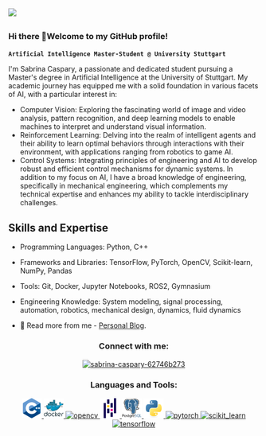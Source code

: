 


<h1 align="left">
    <img src="https://readme-typing-svg.herokuapp.com/?font=Righteous&size=50&center=off&vCenter=true&width=500&height=70&duration=4000&lines=Hi+There!+👋;+I'm+Sabrina+Caspary!;" />
</h1>

### Hi there 👋Welcome to my GitHub profile! 
**```Artificial Intelligence Master-Student @ University Stuttgart```** 

I'm Sabrina Caspary, a passionate and dedicated student pursuing a Master's degree in Artificial Intelligence at the University of Stuttgart. My academic journey has equipped me with a solid foundation in various facets of AI, with a particular interest in:

- Computer Vision: Exploring the fascinating world of image and video analysis, pattern recognition, and deep learning models to enable machines to interpret and understand visual information.
- Reinforcement Learning: Delving into the realm of intelligent agents and their ability to learn optimal behaviors through interactions with their environment, with applications ranging from robotics to game AI.
- Control Systems: Integrating principles of engineering and AI to develop robust and efficient control mechanisms for dynamic systems.
In addition to my focus on AI, I have a broad knowledge of engineering, specifically in mechanical engineering, which complements my technical expertise and enhances my ability to tackle interdisciplinary challenges.

## Skills and Expertise
- Programming Languages: Python, C++
- Frameworks and Libraries: TensorFlow, PyTorch, OpenCV, Scikit-learn, NumPy, Pandas
- Tools: Git, Docker, Jupyter Notebooks, ROS2, Gymnasium
- Engineering Knowledge: System modeling, signal processing, automation, robotics, mechanical design, dynamics, fluid dynamics

- 🔭  Read more from me  - [Personal Blog](https://sabcas.github.io/).

<h3 align="center">Connect with me:</h3>
<p align="center">
<a href="https://linkedin.com/in/sabrina-caspary-62746b273" target="blank"><img align="center" src="https://raw.githubusercontent.com/rahuldkjain/github-profile-readme-generator/master/src/images/icons/Social/linked-in-alt.svg" alt="sabrina-caspary-62746b273" height="30" width="40" /></a>
</p>

<h3 align="center">Languages and Tools:</h3>
<p align="center"> <a href="https://www.w3schools.com/cpp/" target="_blank" rel="noreferrer"> <img src="https://raw.githubusercontent.com/devicons/devicon/master/icons/cplusplus/cplusplus-original.svg" alt="cplusplus" width="40" height="40"/> </a> <a href="https://www.docker.com/" target="_blank" rel="noreferrer"> <img src="https://raw.githubusercontent.com/devicons/devicon/master/icons/docker/docker-original-wordmark.svg" alt="docker" width="40" height="40"/> </a> <a href="https://opencv.org/" target="_blank" rel="noreferrer"> <img src="https://www.vectorlogo.zone/logos/opencv/opencv-icon.svg" alt="opencv" width="40" height="40"/> </a> <a href="https://pandas.pydata.org/" target="_blank" rel="noreferrer"> <img src="https://raw.githubusercontent.com/devicons/devicon/2ae2a900d2f041da66e950e4d48052658d850630/icons/pandas/pandas-original.svg" alt="pandas" width="40" height="40"/> </a> <a href="https://www.postgresql.org" target="_blank" rel="noreferrer"> <img src="https://raw.githubusercontent.com/devicons/devicon/master/icons/postgresql/postgresql-original-wordmark.svg" alt="postgresql" width="40" height="40"/> </a> <a href="https://www.python.org" target="_blank" rel="noreferrer"> <img src="https://raw.githubusercontent.com/devicons/devicon/master/icons/python/python-original.svg" alt="python" width="40" height="40"/> </a> <a href="https://pytorch.org/" target="_blank" rel="noreferrer"> <img src="https://www.vectorlogo.zone/logos/pytorch/pytorch-icon.svg" alt="pytorch" width="40" height="40"/> </a> <a href="https://scikit-learn.org/" target="_blank" rel="noreferrer"> <img src="https://upload.wikimedia.org/wikipedia/commons/0/05/Scikit_learn_logo_small.svg" alt="scikit_learn" width="40" height="40"/> </a> <a href="https://www.tensorflow.org" target="_blank" rel="noreferrer"> <img src="https://www.vectorlogo.zone/logos/tensorflow/tensorflow-icon.svg" alt="tensorflow" width="40" height="40"/> </a> </p>




